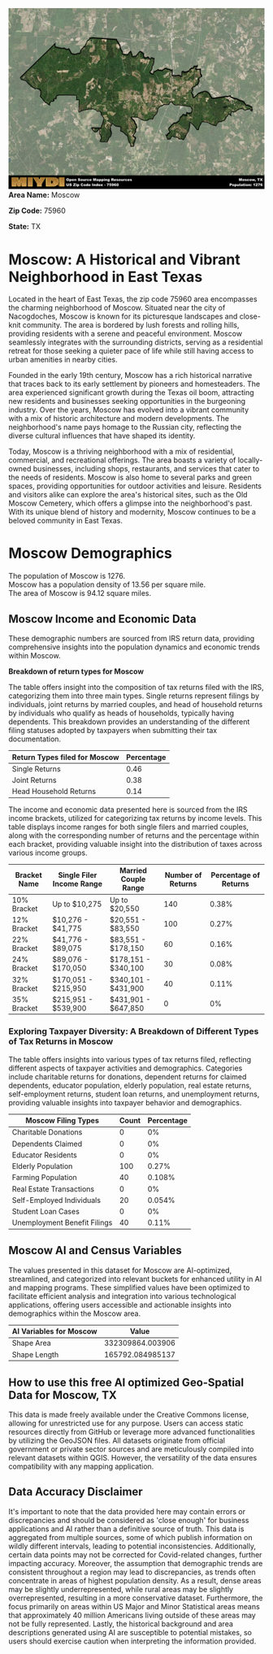 ![Image Alt Text](../_images/75960.png)
**Area Name:** Moscow

**Zip Code:** 75960

**State:** TX


# Moscow: A Historical and Vibrant Neighborhood in East Texas

Located in the heart of East Texas, the zip code 75960 area encompasses the charming neighborhood of Moscow. Situated near the city of Nacogdoches, Moscow is known for its picturesque landscapes and close-knit community. The area is bordered by lush forests and rolling hills, providing residents with a serene and peaceful environment. Moscow seamlessly integrates with the surrounding districts, serving as a residential retreat for those seeking a quieter pace of life while still having access to urban amenities in nearby cities.

Founded in the early 19th century, Moscow has a rich historical narrative that traces back to its early settlement by pioneers and homesteaders. The area experienced significant growth during the Texas oil boom, attracting new residents and businesses seeking opportunities in the burgeoning industry. Over the years, Moscow has evolved into a vibrant community with a mix of historic architecture and modern developments. The neighborhood's name pays homage to the Russian city, reflecting the diverse cultural influences that have shaped its identity.

Today, Moscow is a thriving neighborhood with a mix of residential, commercial, and recreational offerings. The area boasts a variety of locally-owned businesses, including shops, restaurants, and services that cater to the needs of residents. Moscow is also home to several parks and green spaces, providing opportunities for outdoor activities and leisure. Residents and visitors alike can explore the area's historical sites, such as the Old Moscow Cemetery, which offers a glimpse into the neighborhood's past. With its unique blend of history and modernity, Moscow continues to be a beloved community in East Texas.

# Moscow Demographics

The population of Moscow is 1276.  
Moscow has a population density of 13.56 per square mile.  
The area of Moscow is 94.12 square miles.  

## Moscow Income and Economic Data

These demographic numbers are sourced from IRS return data, providing comprehensive insights into the population dynamics and economic trends within Moscow.

**Breakdown of return types for Moscow**

The table offers insight into the composition of tax returns filed with the IRS, categorizing them into three main types. Single returns represent filings by individuals, joint returns by married couples, and head of household returns by individuals who qualify as heads of households, typically having dependents. This breakdown provides an understanding of the different filing statuses adopted by taxpayers when submitting their tax documentation.

| Return Types filed for Moscow                              | Percentage          |
|----------------------------------------------------------|---------------------|
| Single Returns                                            | 0.46 |
| Joint Returns                                             | 0.38 |
| Head Household Returns                                    | 0.14 |

The income and economic data presented here is sourced from the IRS income brackets, utilized for categorizing tax returns by income levels. This table displays income ranges for both single filers and married couples, along with the corresponding number of returns and the percentage within each bracket, providing valuable insight into the distribution of taxes across various income groups.

| Bracket Name       | Single Filer Income Range | Married Couple Range | Number of Returns | Percentage of Returns |
|--------------------|----------------------------|----------------------|-------------------|-----------------------|
| 10% Bracket        | Up to $10,275              | Up to $20,550        | 140 | 0.38% |
| 12% Bracket        | $10,276 - $41,775          | $20,551 - $83,550    | 100 | 0.27% |
| 22% Bracket        | $41,776 - $89,075          | $83,551 - $178,150   | 60 | 0.16% |
| 24% Bracket        | $89,076 - $170,050         | $178,151 - $340,100  | 30 | 0.08% |
| 32% Bracket        | $170,051 - $215,950        | $340,101 - $431,900  | 40 | 0.11% |
| 35% Bracket        | $215,951 - $539,900        | $431,901 - $647,850  | 0 | 0% |

### Exploring Taxpayer Diversity: A Breakdown of Different Types of Tax Returns in Moscow

The table offers insights into various types of tax returns filed, reflecting different aspects of taxpayer activities and demographics. Categories include charitable returns for donations, dependent returns for claimed dependents, educator population, elderly population, real estate returns, self-employment returns, student loan returns, and unemployment returns, providing valuable insights into taxpayer behavior and demographics.

| Moscow Filing Types                    | Count | Percentage |
|--------------------------------------|-------|------------|
| Charitable Donations                 | 0 | 0% |
| Dependents Claimed                   | 0 | 0% |
| Educator Residents                   | 0 | 0% |
| Elderly Population                   | 100 | 0.27% |
| Farming Population                   | 40 | 0.108% |
| Real Estate Transactions             | 0 | 0% |
| Self-Employed Individuals            | 20 | 0.054% |
| Student Loan Cases                   | 0 | 0% |
| Unemployment Benefit Filings         | 40 | 0.11% |

## Moscow AI and Census Variables

The values presented in this dataset for Moscow are AI-optimized, streamlined, and categorized into relevant buckets for enhanced utility in AI and mapping programs. These simplified values have been optimized to facilitate efficient analysis and integration into various technological applications, offering users accessible and actionable insights into demographics within the Moscow area.

| AI Variables for Moscow | Value |
|-------------|-------|
| Shape Area | 332309864.003906 |
| Shape Length | 165792.084985137 |

## How to use this free AI optimized Geo-Spatial Data for Moscow, TX

This data is made freely available under the Creative Commons license, allowing for unrestricted use for any purpose. Users can access static resources directly from GitHub or leverage more advanced functionalities by utilizing the GeoJSON files. All datasets originate from official government or private sector sources and are meticulously compiled into relevant datasets within QGIS. However, the versatility of the data ensures compatibility with any mapping application.

## Data Accuracy Disclaimer
It's important to note that the data provided here may contain errors or discrepancies and should be considered as 'close enough' for business applications and AI rather than a definitive source of truth. This data is aggregated from multiple sources, some of which publish information on wildly different intervals, leading to potential inconsistencies. Additionally, certain data points may not be corrected for Covid-related changes, further impacting accuracy. Moreover, the assumption that demographic trends are consistent throughout a region may lead to discrepancies, as trends often concentrate in areas of highest population density. As a result, dense areas may be slightly underrepresented, while rural areas may be slightly overrepresented, resulting in a more conservative dataset. Furthermore, the focus primarily on areas within US Major and Minor Statistical areas means that approximately 40 million Americans living outside of these areas may not be fully represented. Lastly, the historical background and area descriptions generated using AI are susceptible to potential mistakes, so users should exercise caution when interpreting the information provided.

